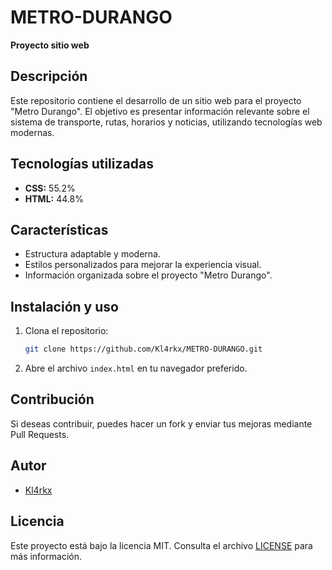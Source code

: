 # METRO-DURANGO

**Proyecto sitio web**

## Descripción

Este repositorio contiene el desarrollo de un sitio web para el proyecto "Metro Durango". El objetivo es presentar información relevante sobre el sistema de transporte, rutas, horarios y noticias, utilizando tecnologías web modernas.

## Tecnologías utilizadas

- **CSS:** 55.2%
- **HTML:** 44.8%

## Características

- Estructura adaptable y moderna.
- Estilos personalizados para mejorar la experiencia visual.
- Información organizada sobre el proyecto "Metro Durango".

## Instalación y uso

1. Clona el repositorio:
   ```bash
   git clone https://github.com/Kl4rkx/METRO-DURANGO.git
   ```
2. Abre el archivo `index.html` en tu navegador preferido.

## Contribución

Si deseas contribuir, puedes hacer un fork y enviar tus mejoras mediante Pull Requests.

## Autor

- [Kl4rkx](https://github.com/Kl4rkx)

## Licencia

Este proyecto está bajo la licencia MIT. Consulta el archivo [LICENSE](LICENSE) para más información.
